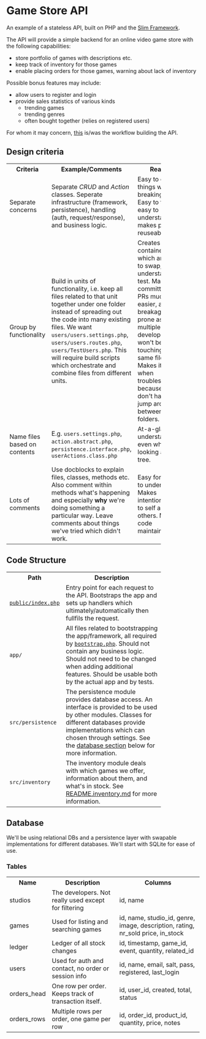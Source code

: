 # Game Store API

An example of a stateless API, built on PHP and the [Slim Framework](https://www.slimframework.com/).

The API will provide a simple backend for an online video game store with the following capabilities:
  - store portfolio of games with descriptions etc.
  - keep track of inventory for those games
  - enable placing orders for those games, warning about lack of inventory

Possible bonus features may include:
  - allow users to register and login
  - provide sales statistics of various kinds
    - trending games
    - trending genres
    - often bought together (relies on registered users)

For whom it may concern, [this](TODO.md) is/was the workflow building the API.

## Design criteria

<table style="border-collapse: collapse; width: 80%;">
  <tr>
    <th>Criteria</th>
    <th>Example/Comments</th>
    <th>Reason</th>
  </tr>
  <tr>
    <td>Separate concerns</td>
    <td>Separate <i>CRUD</i> and <i>Action</i> classes. Seperate infrastructure (framework, persistence), handling (auth, request/response), and business logic.</td>
    <td>Easy to change things without breaking stuff. Easy to test, easy to understand and makes pieces reuseable</td>
  </tr>
  <tr>
    <td>Group by functionality</td>
    <td>Build in units of functionality, i.e. keep all files related to that unit together under one folder instead of spreading out the code into many existing files. We want <code>users/users.settings.php</code>, <code>users/users.routes.php</code>, <code>users/TestUsers.php</code>. This will require build scripts which orchestrate and combine files from different units.</td>
    <td>Creates self-contained units which are easy to swap, understand and test. Makes committing and PRs much easier, and breakages less prone as multiple developers won't be touching the same files. Makes it easier when troubleshooting because you don't have to jump around between 20 folders.</td>
  </tr>
  <tr>
    <td>Name files based on contents</td>
    <td>E.g. <code>users.settings.php</code>, <code>action.abstract.php</code>, <code>persistence.interface.php</code>, <code>userActions.class.php</code></td>
    <td>At-a-glance understandable, even when just looking at file tree.</td>
  </tr>
  <tr>
    <td>Lots of comments</td>
    <td>Use docblocks to explain files, classes, methods etc. Also comment within methods what's happening and especially <b>why</b> we're doing something a particular way. Leave comments about things we've tried which didn't work.</td>
    <td>Easy for others to understand. Makes intentions clear to self and others. Makes code maintainable.</td>
  </tr>
</table>

## Code Structure

<table style="border-collapse: collapse; width: 80%;">
  <tr>
    <th>Path</th>
    <th>Description</th>
  </tr>
  <tr>
    <td><a href="public/index.php"><code>public/index.php</code></a></td>
    <td>Entry point for each request to the API. Bootstraps the app and sets up handlers which ultimately/automatically then fullfils the request.</td>
  </tr>
  <tr>
    <td><code>app/</code></td>
    <td>All files related to bootstrapping the app/framework, all required by <a href="app/bootstrap.php"><code>bootstrap.php</code></a>. Should not contain any business logic. Should not need to be changed when adding additional features. Should be usable both by the actual app and by tests.</td>
  </tr>
  <tr>
    <td><code>src/persistence</code></td>
    <td>The persistence module provides database access. An interface is provided to be used by other modules. Classes for different databases provide implementations which can chosen through settings. See the <a href="#database">database section</a> below for more information.</td>
  </tr>
  <tr>
    <td><code>src/inventory</code></td>
    <td>The inventory module deals with which games we offer, information about them, and what's in stock. See <a href="src/inventory/README.inventory.md">README.inventory.md</a> for more information.</td></td>
  </tr>

</table>

## Database
We'll be using relational DBs and a persistence layer with swapable implementations for different databases. We'll start with SQLite for ease of use.

### Tables
<table><tr>
  <th>Name</th>
    <th>Description</th>
    <th>Columns</th>
  </tr><tr>
  <td>studios</td>
      <td>The developers. Not really used except for filtering</td>
      <td>id, name</td>
  </tr><tr>
      <td>games</td>
      <td>Used for listing and searching games</td>
      <td>id, name, studio_id, genre, image, description, rating, nr_sold price, in_stock</td>
  </tr><tr>
  <td>ledger</td>
      <td> Ledger of all stock changes </td>
      <td>id, timestamp, game_id, event, quantity, related_id</td>
  </tr><tr>
    <td>users</td>
      <td>Used for auth and contact, no order or session info</td>
      <td>id, name, email, salt, pass, registered, last_login</td>
  </tr><tr>
    <td>orders_head</td>
      <td>One row per order. Keeps track of transaction itself.</td>
      <td>id, user_id, created, total, status</td>
  </tr><tr>
    <td>orders_rows</td>
      <td>Multiple rows per order, one game per row</td>
      <td>id, order_id, product_id, quantity, price, notes</td>
</tr></table>




